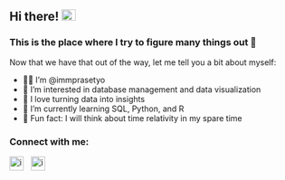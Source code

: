 ## Hi there! <img src="https://c.tenor.com/SNL9_xhZl9oAAAAi/waving-hand-joypixels.gif" width="25" height="20" />

### This is the place where I try to figure many things out :monocle_face:

Now that we have that out of the way, let me tell you a bit about myself:
- :man_technologist: I’m @immprasetyo
- :eyes: I’m interested in database management and data visualization
- :smiling_face_with_three_hearts: I love turning data into insights
- :seedling: I’m currently learning SQL, Python, and R
- :zany_face: Fun fact: I will think about time relativity in my spare time

### Connect with me:
[<img align="left" alt="immprasetyo | YouTube" width="25px" src="https://cdn.jsdelivr.net/npm/simple-icons@v3/icons/youtube.svg" style="padding-right:10px;" />](https://youtube.com/channel/UCvWfjoT6akC8rdUZslq1Onw)
[<img align="left" alt="immprasetyo | Instagram" width="25px" src="https://cdn.jsdelivr.net/npm/simple-icons@v3/icons/instagram.svg" style="padding-right:10px;" />](https://instagram.com/immprasetyo)


<!---
immprasetyo/immprasetyo is a ✨ special ✨ repository because its `README.md` (this file) appears on your GitHub profile.
You can click the Preview link to take a look at your changes.
--->
